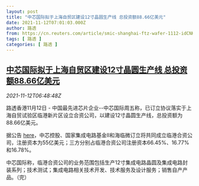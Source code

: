 ```yaml
---
layout: post
title: "中芯国际拟于上海自贸区建设12寸晶圆生产线 总投资额88.66亿美元"
date: 2021-11-12T07:01:03.000Z
author: 路透
from: https://cn.reuters.com/article/smic-shanghai-ftz-wafer-1112-idCNKBS2HX0O1
tags: [ 路透 ]
categories: [ 路透 ]
---
```

<!--1636700463000-->
[中芯国际拟于上海自贸区建设12寸晶圆生产线 总投资额88.66亿美元](https://cn.reuters.com/article/smic-shanghai-ftz-wafer-1112-idCNKBS2HX0O1)
------

<div>
<div><i>2021-11-12T06:48:48Z</i></div><p>路透香港11月12日 - 中国最先进芯片企业--中芯国际周五称，已订立协议落实于上海自贸试验区临港新片区设立合资公司，以建设12寸晶圆生产线，总投资额为88.66亿美元。</p><p>据公告 <a href="https://www1.hkexnews.hk/listedco/listconews/sehk/2021/1112/2021111200356_c.pdf">here</a>，中芯控股、国家集成电路基金II和海临微订立将共同成立临港合资公司，注册资本为55亿美元；三方分别占临港合资公司注册资本66.45%、16.77%和16.78%。</p><p>中芯国际称，临港合资公司的业务范围包括生产12寸集成电路晶圆及集成电路封装系列；技术测试；集成电路相关技术开发、技术服务及设计服务；销售自产产品。（完）</p>
</div>
